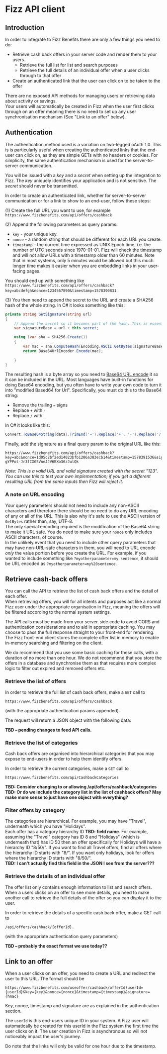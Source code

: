 # Fizz API client

## Introduction
In order to integrate to Fizz Benefits there are only a few things you need to do:
- Retrieve cash back offers in your server code and render them to your users.
  - Retrieve the full list for list and search purposes
  - Retrieve the full details of an individual offer when a user clicks through to that offer
- Create an authenticated link that the user can click on to be taken to the offer

There are no exposed API methods for managing users or retrieving data about activity or savings.  
Your users will automatically be created in Fizz when the user first clicks through on an offer meaning there is no need to set up any user synchronisation mechanism (See "Link to an offer" below).

## Authentication
The authentication method used is a variation on two-legged oAuth 1.0. This is is particularly useful when creating the authenticated links that the end-user can click on, as they are simple GETs with no headers or cookies. For simplicity, the same authentication mechanism is used for the server-to-server communication.

You will be issued with a *key* and a *secret* when setting up the integration to Fizz. The *key* uniquely identifies your application and is not sensitive. The *secret* should never be transmitted.

In order to create an authenticated link, whether for server-to-server communication or for a link to show to an end-user, follow these steps:

(1) Create the full URL you want to use, for example `https://www.fizzbenefits.com/api/offers/cashback`

(2) Append the following parameters as query params:
- `key` - your unique key.
- `nonce` - a random string that should be different for each URL you create.
- `timestamp` - the current time expressed as UNIX Epoch time, i.e. the number of UTC seconds since 1970-01-01. Fizz will check the timestamp and will not allow URLs with a timestamp older than 60 minutes. Note that in most systems, only 5 minutes would be allowed but this much longer time makes it easier when you are embedding links in your user-facing pages.

You should end up with something like `https://www.fizzbenefits.com/api/offers/cashback?key=abcdefgh&nonce=1234567890&timestamp=1578390831`.

(3) You then need to append the secret to the URL and create a SHA256 hash of the whole string. In C# it looks something like this:
```csharp
private string GetSignature(string url)
{
    // Append the secret so it becomes part of the hash. This is essentially the authentication step.
    var signatureBase = url + this.secret; 

    using (var sha = SHA256.Create()) 
    {
        var mac = sha.ComputeHash(Encoding.ASCII.GetBytes(signatureBase));
        return Base64UrlEncoder.Encode(mac);
        
    }
}
```
The resulting hash is a byte array so you need to [Base64 URL encode](https://en.wikipedia.org/wiki/Base64#URL_applications) it so it can be included in the URL. Most languages have built-in functions for doing Base64 encoding, but you often have to write your own code to turn it into "modified Based64 for Url". Specifically, you must do this to the Base64 string:
- Remove the trailing `=` signs
- Replace `+` with `-`
- Replace `/` with `_`

In C# it looks like this:
```csharp
Convert.ToBase64String(data).TrimEnd('=').Replace('+', '-').Replace('/', '_');
```

Finally, add the signature as a final query param to the original URL like this:

```
https://www.fizzbenefits.com/api/offers/cashback?key=abc&nonce=1d05c2bf2ed14023bfb1206a383ecb14&timestamp=1578391536&signature=WqS1iv6I0-gYPPot-Jr3fCXGSVneJJV6BXo36zJulQk
```
*Note: This is a valid URL and valid signature created with the secret "123". You can use this to test your own implementation; if you get a different resulting URL from the same inputs then Fizz will reject it.*

### A note on URL encoding
Your query parameters should not need to include any non-ASCII characters and therefore there should be no need to do any URL encoding of any or all of the URL. This is also why it's safe to use the ASCII version of `GetBytes` rather than, say, UTF-8.  
The only special encoding required is the modification of the Base64 string to make it URL safe. You do need to make sure your `nonce` only includes ASCII characters, of course.  
In the unlikely event that you need to include other query parameters that may have non-URL-safe characters in them, you will need to URL encode *only* the value portion before you create the URL. For example, if you wanted to include something like `?myotherparameter=my sentence`, it should be URL encoded as `?myotherparameter=my%20sentence`. 

## Retrieve cash-back offers
You can call the API to retrieve the list of cash back offers and the detail of each offer.  
When retrieving offers, you will for all intents and purposes act like a normal Fizz user under the appropriate organisation in Fizz, meaning the offers will be filtered according to the normal system settings.  

The API calls must be made from your server-side code to avoid CORS and authentication considerations and to aid in appropriate caching. You may choose to pass the full response straight to your front-end for rendering. The Fizz front-end client stores the complete offer list in memory to enable in-memory searching and filtering on the client.  

We do recommend that you use some basic caching for these calls, with a duration of no more than one hour. We do not recommend that you store the offers in a database and synchronise them as that requires more complex logic to filter out expired and removed offers etc.  

### Retrieve the list of offers
In order to retrieve the full list of cash back offers, make a `GET` call to 
```
https://www.fizzbenefits.com/api/offers/cashback  
```
(with the appropriate authentication params appended).

The request will return a JSON object with the following data:  

**TBD – pending changes to feed API calls.**

### Retrieve the list of categories
Cash back offers are organised into hierarchical categories that you may expose to end-users in order to help them identify offers.

In order to retrieve the current categories, make a `GET` call to 
```
https://www.fizzbenefits.com/api/CashbackCategories  
```
**TBD: Consider changing to or allowing /api/offers/cashback/categories**  
**TBD: Or do we include the category list in the list of cashback offers? May make more sense to just have one object with everything?**

### Filter offers by category
The categories are hierarchical. For example, you may have "Travel", underneath which you have "Holidays".  
Each offer has a category hierarchy ID **TBD: field name**. For example, assuming the "Travel" category has ID 8 and "Holidays" (which is underneath that) has ID 50 then an offer specifically for Holidays will have a hierarchy ID "8/50/". If you want to find all Travel offers, find all offers where the hierarchy ID starts with "8/". If you want only holidays, look for offers where the hierarchy ID starts with "8/50/".  
**TBD: I can't actually find this field in the JSON I see from the server???**


### Retrieve the details of an individual offer
The offer list only contains enough information to list and search offers. When a users clicks on an offer to see more details, you need to make another call to retrieve the full details of the offer so you can display it to the user.

In order to retrieve the details of a specific cash back offer, make a GET call to 
```
/api/offers/cashback/{offerId}.
```
(with the appropriate authentication query parameters)

**TBD – probably the exact format we use today??**

## Link to an offer
When a user clicks on an offer, you need to create a URL and redirect the user to this URL.
The format should be 
```
https://www.fizzbenefits.com/useoffer/cashback/offerId?userId={userId}&key={key}&nonce={nonce}&timestamp={timestamp}&signature={hmac}
```
Key, nonce, timestamp and signature are as explained in the authentication section.  

The `userId` is this end-users unique ID in your system. A Fizz user will automatically be created for this userId in the Fizz system the first time the user clicks on it. The user creation in Fizz is asynchronous so will not noticeably impact the user's journey.

Do note that the links will only be valid for one hour due to the timestamp.
